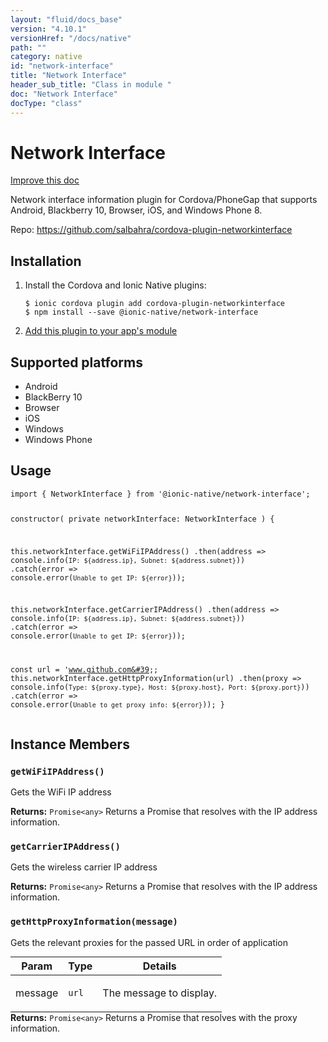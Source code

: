 ```yaml
---
layout: "fluid/docs_base"
version: "4.10.1"
versionHref: "/docs/native"
path: ""
category: native
id: "network-interface"
title: "Network Interface"
header_sub_title: "Class in module "
doc: "Network Interface"
docType: "class"
---
```


<h1 class="api-title">Network Interface</h1>

<a class="improve-v2-docs" href="http://github.com/ionic-team/ionic-native/edit/master/src/@ionic-native/plugins/network-interface/index.ts#L1">
  Improve this doc
</a>







<p>Network interface information plugin for Cordova/PhoneGap that supports Android, Blackberry 10, Browser, iOS, and Windows Phone 8.</p>


<p>Repo:
  <a href="https://github.com/salbahra/cordova-plugin-networkinterface">
    https://github.com/salbahra/cordova-plugin-networkinterface
  </a>
</p>


<h2><a class="anchor" name="installation" href="#installation"></a>Installation</h2>
<ol class="installation">
  <li>Install the Cordova and Ionic Native plugins:<br>
    <pre><code class="nohighlight">$ ionic cordova plugin add cordova-plugin-networkinterface
$ npm install --save @ionic-native/network-interface
</code></pre>
  </li>
  <li><a href="https://ionicframework.com/docs/native/#Add_Plugins_to_Your_App_Module">Add this plugin to your app's module</a></li>
</ol>



<h2><a class="anchor" name="platforms" href="#platforms"></a>Supported platforms</h2>
<ul>
  <li>Android</li><li>BlackBerry 10</li><li>Browser</li><li>iOS</li><li>Windows</li><li>Windows Phone</li>
</ul>






<h2><a class="anchor" name="usage" href="#usage"></a>Usage</h2>
<pre><code class="lang-typescript">import { NetworkInterface } from &#39;@ionic-native/network-interface&#39;;

constructor( private networkInterface: NetworkInterface ) {

  this.networkInterface.getWiFiIPAddress()
    .then(address =&gt; console.info(`IP: ${address.ip}, Subnet: ${address.subnet}`))
    .catch(error =&gt; console.error(`Unable to get IP: ${error}`));

  this.networkInterface.getCarrierIPAddress()
    .then(address =&gt; console.info(`IP: ${address.ip}, Subnet: ${address.subnet}`))
    .catch(error =&gt; console.error(`Unable to get IP: ${error}`));

  const url = &#39;www.github.com&#39;;
  this.networkInterface.getHttpProxyInformation(url)
    .then(proxy =&gt; console.info(`Type: ${proxy.type}, Host: ${proxy.host}, Port: ${proxy.port}`))
    .catch(error =&gt; console.error(`Unable to get proxy info: ${error}`));
}
</code></pre>








<h2><a class="anchor" name="instance-members" href="#instance-members"></a>Instance Members</h2>
<h3><a class="anchor" name="getWiFiIPAddress" href="#getWiFiIPAddress"></a><code>getWiFiIPAddress()</code></h3>


Gets the WiFi IP address


<div class="return-value" markdown="1">
  <i class="icon ion-arrow-return-left"></i>
  <b>Returns:</b> <code>Promise&lt;any&gt;</code> Returns a Promise that resolves with the IP address information.
</div><h3><a class="anchor" name="getCarrierIPAddress" href="#getCarrierIPAddress"></a><code>getCarrierIPAddress()</code></h3>


Gets the wireless carrier IP address


<div class="return-value" markdown="1">
  <i class="icon ion-arrow-return-left"></i>
  <b>Returns:</b> <code>Promise&lt;any&gt;</code> Returns a Promise that resolves with the IP address information.
</div><h3><a class="anchor" name="getHttpProxyInformation" href="#getHttpProxyInformation"></a><code>getHttpProxyInformation(message)</code></h3>


Gets the relevant proxies for the passed URL in order of application
<table class="table param-table" style="margin:0;">
  <thead>
  <tr>
    <th>Param</th>
    <th>Type</th>
    <th>Details</th>
  </tr>
  </thead>
  <tbody>
  <tr>
    <td>
      message</td>
    <td>
      <code>url</code>
    </td>
    <td>
      <p>The message to display.</p>
</td>
  </tr>
  </tbody>
</table>

<div class="return-value" markdown="1">
  <i class="icon ion-arrow-return-left"></i>
  <b>Returns:</b> <code>Promise&lt;any&gt;</code> Returns a Promise that resolves with the proxy information.
</div>





